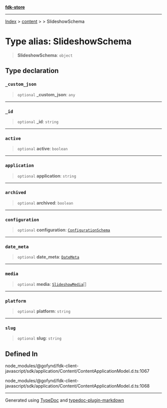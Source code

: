 [**fdk-store**](../../../README.md)
***

[Index](../../../API.md) > [content](../../README.md) > [<internal>](../README.md) > SlideshowSchema

# Type alias: SlideshowSchema

> **SlideshowSchema**: `object`

## Type declaration

### `_custom_json`

> `optional` **\_custom\_json**: `any`

***

### `_id`

> `optional` **\_id**: `string`

***

### `active`

> `optional` **active**: `boolean`

***

### `application`

> `optional` **application**: `string`

***

### `archived`

> `optional` **archived**: `boolean`

***

### `configuration`

> `optional` **configuration**: [`ConfigurationSchema`](type-alias.ConfigurationSchema.md)

***

### `date_meta`

> `optional` **date\_meta**: [`DateMeta`](type-alias.DateMeta.md)

***

### `media`

> `optional` **media**: [`SlideshowMedia`](type-alias.SlideshowMedia.md)[]

***

### `platform`

> `optional` **platform**: `string`

***

### `slug`

> `optional` **slug**: `string`

## Defined In

node\_modules/@gofynd/fdk-client-javascript/sdk/application/Content/ContentApplicationModel.d.ts:1067

node\_modules/@gofynd/fdk-client-javascript/sdk/application/Content/ContentApplicationModel.d.ts:1068

***
Generated using [TypeDoc](https://typedoc.org/) and [typedoc-plugin-markdown](https://www.npmjs.com/package/typedoc-plugin-markdown)
